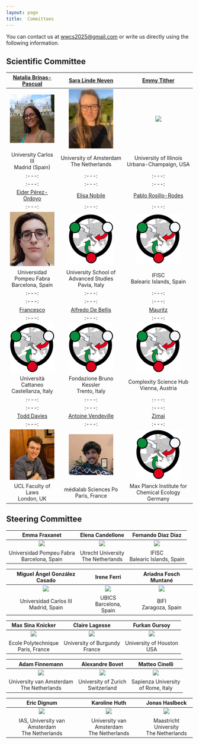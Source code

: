```yaml
---
layout: page
title:  Committees
---
```


You can contact us at [wwcs2025@gmail.com](mailto:wwcs2025@gmail.com) or write us directly using the following information.

## Scientific Committee

| [Natalia Brinas-Pascual]() | [Sara Linde Neven]() | [Emmy Tither](https://www.linkedin.com/in/emmy-t-351a1bb9/) |
|:---:|:---:|:---:|
| <img src="/assets/image25/committee/Natalia.png" width="120px" /> | <img src="/assets/image25/committee/Sara.jpeg" width="120px" /> | <img src="/assets/image25/emmy.jpeg" width="120px" /> |
| University Carlos III <br> Madrid (Spain) | University of Amsterdam <br> The Netherlands | University of Illinois <br> Urbana-Champaign, USA |
|:---:|:---:|:---:|
|:---:|:---:|:---:|
| [Eider Pérez-Ordoyo]() | [Elisa Nobile]() | [Pablo Rosillo-Rodes]() |
|:---:|:---:|:---:|
| <img src="/assets/image25/committee/eider.jpg" width="120px" /> | <img src="/assets/image25/logo_notext_nobg.png" width="120px" /> | <img src="/assets/image25/logo_notext_nobg.png" width="120px" /> |
| Universidad Pompeu Fabra <br> Barcelona, Spain | University School of Advanced Studies <br> Pavia, Italy | IFISC <br> Balearic Islands, Spain |
|:---:|:---:|:---:|
|:---:|:---:|:---:|
| [Francesco]() | [Alfredo De Bellis]() | [Mauritz]() |
|:---:|:---:|:---:|
| <img src="/assets/image25/logo_notext_nobg.png" width="120px" /> | <img src="/assets/image25/logo_notext_nobg.png" width="120px" /> | <img src="/assets/image25/logo_notext_nobg.png" width="120px" /> |
| Università Cattaneo <br> Castellanza, Italy | Fondazione Bruno Kessler <br> Trento, Italy | Complexity Science Hub <br> Vienna, Austria |
|:---:|:---:|:---:|
|:---:|:---:|:---:|
| [Todd Davies]() | [Antoine Vendeville](https://antoinevendeville.github.io/) | [Zimai]() |
|:---:|:---:|:---:|
| <img src="/assets/image25/committee/Todd.jpg" width="120px" /> | <img src="/assets/image25/committee/antoine.jpg" width="120px" /> | <img src="/assets/image25/logo_notext_nobg.png" width="120px" /> |
| UCL Faculty of Laws <br> London, UK | médialab Sciences Po <br> Paris, France | Max Planck Institute for Chemical Ecology <br> Germany |


## Steering Committee

| Emma Fraxanet | Elena Candellone | Fernando Diaz Diaz |
| :------------------------------------------: | :----------------------------------------------: | :------------------: |
| <img src="/assets/image24/committee/emma.jpg" width="120px" /> | <img src="/assets/image24/committee/elena.jpeg" width="120px" /> | <img src="/assets/image24/committee/fer.png" width="120px" /> |
| Universidad Pompeu Fabra <br> Barcelona, Spain | Utrecht University <br> The Netherlands | IFISC <br> Balearic Islands, Spain |

| Miguel Ángel González Casado | Irene Ferri | Ariadna Fosch Muntané |
| :------------------------------: | :-----------------: | :------------------: |
| <img src="/assets/image24/committee/miguel.png" width="120px" /> | <img src="/assets/image24/committee/irene.jpeg" width="120px" /> | <img src="/assets/image24/committee/ari.jpeg" width="120px" /> |
| Universidad Carlos III <br> Madrid, Spain | UBICS <br> Barcelona, Spain | BIFI <br> Zaragoza, Spain |

| Max Sina Knicker | Claire Lagesse | Furkan Gursoy |
| :------------------: | :------------: | :------------: |
| <img src="/assets/image24/committee/max.jpeg" width="120px" /> | <img src="/assets/image23/committee/SC/claire.jpg" width="120px" /> | <img src="/assets/image24/committee/furkan.jpg" width="120px" /> |
| Ecole Polytechnique <br> Paris, France | University of Burgundy <br> France | University of Houston <br> USA |

| Adam Finnemann | Alexandre Bovet | Matteo Cinelli |
| :------------: | :------------: | :------------: |
| <img src="/assets/image24/committee/adam.png" width="120px" /> | <img src="/assets/image24/committee/alex.jpg" width="120px" /> | <img src="/assets/image24/committee/matteo.jpg" width="120px" /> |
| University van Amsterdam <br> The Netherlands | University of Zurich <br> Switzerland | Sapienza University <br> of Rome, Italy |

| Eric Dignum | Karoline Huth | Jonas Haslbeck |
| :------------: | :-----------: | :-----------: |
| <img src="/assets/image24/committee/eric.png" width="120px" /> | <img src="/assets/image24/committee/karoline.jpg" width="120px" /> | <img src="/assets/image24/committee/jonas.jpg" width="120px" /> |
| IAS, University van Amsterdam <br> The Netherlands | University van Amsterdam <br> The Netherlands | Maastricht University <br> The Netherlands |
